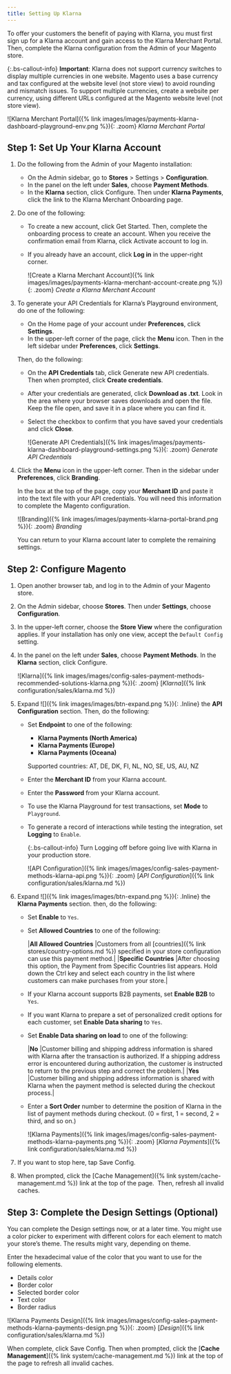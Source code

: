 ```yaml
---
title: Setting Up Klarna
---
```


To offer your customers the benefit of paying with Klarna, you must first sign up for a Klarna account and gain access to the Klarna Merchant Portal. Then, complete the Klarna configuration from the Admin of your Magento store.

{:.bs-callout-info}
**Important**: Klarna does not support currency switches to display multiple currencies in one website. Magento uses a base currency and tax configured at the website level (not store view) to avoid rounding and mismatch issues. To support multiple currencies, create a website per currency, using different URLs configured at the Magento website level (not store view).

![Klarna Merchant Portal]({% link images/images/payments-klarna-dashboard-playground-env.png %}){: .zoom}
_Klarna Merchant Portal_

## Step 1: Set Up Your Klarna Account

1. Do the following from the Admin of your Magento installation:

   - On the Admin sidebar, go to **Stores** > Settings > **Configuration**.
   - In the panel on the left under **Sales**, choose **Payment Methods**.
   - In the **Klarna** section, click <span class="btn">Configure</span>. Then under **Klarna Payments**, click the link to the Klarna Merchant Onboarding page.

1. Do one of the following:

   - To create a new account, click <span class="btn">Get Started</span>. Then, complete the onboarding process to create an account. When you receive the confirmation email from Klarna, click <span class="btn">Activate account</span> to log in.
   - If you already have an account, click **Log in** in the upper-right corner.

     ![Create a Klarna Merchant Account]({% link images/images/payments-klarna-merchant-account-create.png %}){: .zoom}
     _Create a Klarna Merchant Account_

1. To generate your API Credentials for Klarna’s Playground environment, do one of the following:

   - On the Home page of your account under **Preferences**, click  **Settings**.
   - In the upper-left corner of the page, click the **Menu** icon. Then in the left sidebar under **Preferences**, click **Settings**.

   Then, do the following:

   - On the **API Credentials** tab, click <span class="btn">Generate new API credentials</span>. Then when prompted, click **Create credentials**.
   - After your credentials are generated, click **Download as .txt**. Look in the area where your browser saves downloads and open the file. Keep the file open, and save it in a place where you can find it.
   - Select the checkbox to confirm that you have saved your credentials and click **Close**.

     ![Generate API Credentials]({% link images/images/payments-klarna-dashboard-playground-settings.png %}){: .zoom}
     _Generate API Credentials_

1. Click the **Menu** icon in the upper-left corner. Then in the sidebar under **Preferences**, click **Branding**.

     In the box at the top of the page, copy your **Merchant ID** and paste it into the text file with your API credentials. You will need this information to complete the Magento configuration.

     ![Branding]({% link images/images/payments-klarna-portal-brand.png %}){: .zoom}
     _Branding_

     You can return to your Klarna account later to complete the remaining settings.

## Step 2: Configure Magento

1. Open another browser tab, and log in to the Admin of your Magento store.

1. On the Admin sidebar, choose **Stores**. Then under **Settings**, choose **Configuration**.

1. In the upper-left corner, choose the **Store View** where the configuration applies. If your installation has only one view, accept the `Default Config` setting.

1. In the panel on the left under **Sales**, choose **Payment Methods**. In the **Klarna** section, click <span class="btn">Configure</span>.

   ![Klarna]({% link images/images/config-sales-payment-methods-recommended-solutions-klarna.png %}){: .zoom}
   [_Klarna_]({% link configuration/sales/klarna.md %})

1. Expand ![]({% link images/images/btn-expand.png %}){: .Inline} the **API Configuration** section. Then, do the following:

   - Set **Endpoint** to one of the following:

      - **Klarna Payments (North America)**
      - **Klarna Payments (Europe)**
      - **Klarna Payments (Oceana)**
      
      Supported countries:  AT, DE, DK, FI, NL, NO, SE, US, AU, NZ  

   - Enter the **Merchant ID** from your Klarna account.
   - Enter the **Password** from your Klarna account.
   - To use the Klarna Playground for test transactions, set **Mode** to `Playground`.
   - To generate a record of interactions while testing the integration, set **Logging** to `Enable`.

     {:.bs-callout-info}
     Turn Logging off before going live with Klarna in your production store.

     ![API Configuration]({% link images/images/config-sales-payment-methods-klarna-api.png %}){: .zoom}
     [_API Configuration_]({% link configuration/sales/klarna.md %})

1. Expand ![]({% link images/images/btn-expand.png %}){: .Inline} the **Klarna Payments** section. then, do the following:

   - Set **Enable** to `Yes`.
   - Set **Allowed Countries** to one of the following:

      |**All Allowed Countries** |Customers from all [countries]({% link stores/country-options.md %}) specified in your store configuration can use this payment method.|
      |**Specific Countries** |After choosing this option, the Payment from Specific Countries list appears. Hold down the Ctrl key and select each country in the list where customers can make purchases from your store.|

   - If your Klarna account supports B2B payments, set **Enable B2B** to `Yes`.
   - If you want Klarna to prepare a set of personalized credit options for each customer, set **Enable Data sharing** to `Yes`.

   - Set **Enable Data sharing on load** to one of the following:

     |**No** |Customer billing and shipping address information is shared with Klarna after the transaction is authorized. If a shipping address error is encountered during authorization, the customer is instructed to return to the previous step and correct the problem.|
     |**Yes** |Customer billing and shipping address information is shared with Klarna when the payment method is selected during the checkout process.|

   - Enter a **Sort Order** number to determine the position of Klarna in the list of payment methods during checkout. (0 = first, 1 = second, 2 = third, and so on.)

     ![Klarna Payments]({% link images/images/config-sales-payment-methods-klarna-payments.png %}){: .zoom}
     [_Klarna Payments_]({% link configuration/sales/klarna.md %})

1. If you want to stop here, tap <span class="btn">Save Config</span>.

1. When prompted, click the [Cache Management]({% link system/cache-management.md %}) link at the top of the page.  Then, refresh all invalid caches.

## Step 3: Complete the Design Settings **(Optional)**

You can complete the Design settings now, or at a later time. You might use a color picker to experiment with different colors for each element to match your store’s theme. The results might vary, depending on theme.

Enter the hexadecimal value of the color that you want to use for the following elements.

- Details color
- Border color
- Selected border color
- Text color
- Border radius

![Klarna Payments Design]({% link images/images/config-sales-payment-methods-klarna-payments-design.png %}){: .zoom}
 [_Design_]({% link configuration/sales/klarna.md %})

When complete, click <span class="btn">Save Config</span>. Then when prompted, click the [**Cache Management**]({% link system/cache-management.md %}) link at the top of the page to refresh all invalid caches.
